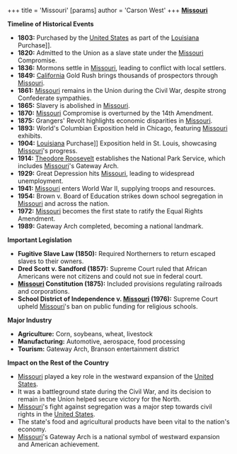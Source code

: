 +++
 title = 'Missouri'
[params]
	author = 'Carson West'
+++
**[Missouri](./../missouri/)**

**Timeline of Historical Events**
* **1803:** Purchased by the [United States](./../united-states/) as part of the [Louisiana](./../louisiana/) Purchase]].
* **1820:** Admitted to the Union as a slave state under the [Missouri](./../missouri/) Compromise.
* **1836:** Mormons settle in [Missouri](./../missouri/), leading to conflict with local settlers.
* **1849:** [California](./../california/) Gold Rush brings thousands of prospectors through [Missouri](./../missouri/).
* **1861:** [Missouri](./../missouri/) remains in the Union during the Civil War, despite strong Confederate sympathies.
* **1865:** Slavery is abolished in [Missouri](./../missouri/).
* **1870:** [Missouri](./../missouri/) Compromise is overturned by the 14th Amendment.
* **1875:** Grangers' Revolt highlights economic disparities in [Missouri](./../missouri/).
* **1893:** World's Columbian Exposition held in Chicago, featuring [Missouri](./../missouri/) exhibits.
* **1904:** [Louisiana](./../louisiana/) Purchase]] Exposition held in St. Louis, showcasing [Missouri](./../missouri/)'s progress.
* **1914:** [Theodore Roosevelt](./../theodore-roosevelt/) establishes the National Park Service, which includes [Missouri](./../missouri/)'s Gateway Arch.
* **1929:** Great Depression hits [Missouri](./../missouri/), leading to widespread unemployment.
* **1941:** [Missouri](./../missouri/) enters World War II, supplying troops and resources.
* **1954:** Brown v. Board of Education strikes down school segregation in [Missouri](./../missouri/) and across the nation.
* **1972:** [Missouri](./../missouri/) becomes the first state to ratify the Equal Rights Amendment.
* **1989:** Gateway Arch completed, becoming a national landmark.

**Important Legislation**
* **Fugitive Slave Law (1850):** Required Northerners to return escaped slaves to their owners.
* **Dred Scott v. Sandford (1857):** Supreme Court ruled that African Americans were not citizens and could not sue in federal court.
* **[Missouri](./../missouri/) Constitution (1875):** Included provisions regulating railroads and corporations.
* **School District of Independence v. [Missouri](./../missouri/) (1976):** Supreme Court upheld [Missouri](./../missouri/)'s ban on public funding for religious schools.

**Major Industry**
* **Agriculture:** Corn, soybeans, wheat, livestock
* **Manufacturing:** Automotive, aerospace, food processing
* **Tourism:** Gateway Arch, Branson entertainment district

**Impact on the Rest of the Country**

* [Missouri](./../missouri/) played a key role in the westward expansion of the [United States](./../united-states/).
* It was a battleground state during the Civil War, and its decision to remain in the Union helped secure victory for the North.
* [Missouri](./../missouri/)'s fight against segregation was a major step towards civil rights in the [United States](./../united-states/).
* The state's food and agricultural products have been vital to the nation's economy.
* [Missouri](./../missouri/)'s Gateway Arch is a national symbol of westward expansion and American achievement.
